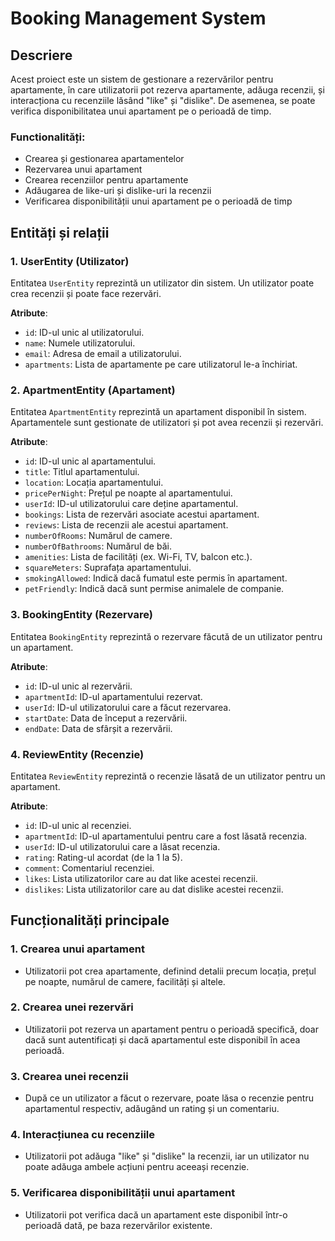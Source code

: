 # Booking Management System

## Descriere
Acest proiect este un sistem de gestionare a rezervărilor pentru apartamente, în care utilizatorii pot rezerva apartamente, adăuga recenzii, și interacționa cu recenziile lăsând "like" și "dislike". De asemenea, se poate verifica disponibilitatea unui apartament pe o perioadă de timp.

### Functionalități:
- Crearea și gestionarea apartamentelor
- Rezervarea unui apartament
- Crearea recenziilor pentru apartamente
- Adăugarea de like-uri și dislike-uri la recenzii
- Verificarea disponibilității unui apartament pe o perioadă de timp

## Entități și relații

### 1. **UserEntity (Utilizator)**

Entitatea `UserEntity` reprezintă un utilizator din sistem. Un utilizator poate crea recenzii și poate face rezervări.

**Atribute**:
- `id`: ID-ul unic al utilizatorului.
- `name`: Numele utilizatorului.
- `email`: Adresa de email a utilizatorului.
- `apartments`: Lista de apartamente pe care utilizatorul le-a închiriat.

### 2. **ApartmentEntity (Apartament)**

Entitatea `ApartmentEntity` reprezintă un apartament disponibil în sistem. Apartamentele sunt gestionate de utilizatori și pot avea recenzii și rezervări.

**Atribute**:
- `id`: ID-ul unic al apartamentului.
- `title`: Titlul apartamentului.
- `location`: Locația apartamentului.
- `pricePerNight`: Prețul pe noapte al apartamentului.
- `userId`: ID-ul utilizatorului care deține apartamentul.
- `bookings`: Lista de rezervări asociate acestui apartament.
- `reviews`: Lista de recenzii ale acestui apartament.
- `numberOfRooms`: Numărul de camere.
- `numberOfBathrooms`: Numărul de băi.
- `amenities`: Lista de facilități (ex. Wi-Fi, TV, balcon etc.).
- `squareMeters`: Suprafața apartamentului.
- `smokingAllowed`: Indică dacă fumatul este permis în apartament.
- `petFriendly`: Indică dacă sunt permise animalele de companie.

### 3. **BookingEntity (Rezervare)**

Entitatea `BookingEntity` reprezintă o rezervare făcută de un utilizator pentru un apartament.

**Atribute**:
- `id`: ID-ul unic al rezervării.
- `apartmentId`: ID-ul apartamentului rezervat.
- `userId`: ID-ul utilizatorului care a făcut rezervarea.
- `startDate`: Data de început a rezervării.
- `endDate`: Data de sfârșit a rezervării.

### 4. **ReviewEntity (Recenzie)**

Entitatea `ReviewEntity` reprezintă o recenzie lăsată de un utilizator pentru un apartament.

**Atribute**:
- `id`: ID-ul unic al recenziei.
- `apartmentId`: ID-ul apartamentului pentru care a fost lăsată recenzia.
- `userId`: ID-ul utilizatorului care a lăsat recenzia.
- `rating`: Rating-ul acordat (de la 1 la 5).
- `comment`: Comentariul recenziei.
- `likes`: Lista utilizatorilor care au dat like acestei recenzii.
- `dislikes`: Lista utilizatorilor care au dat dislike acestei recenzii.

## Funcționalități principale

### 1. **Crearea unui apartament**
   - Utilizatorii pot crea apartamente, definind detalii precum locația, prețul pe noapte, numărul de camere, facilități și altele.

### 2. **Crearea unei rezervări**
   - Utilizatorii pot rezerva un apartament pentru o perioadă specifică, doar dacă sunt autentificați și dacă apartamentul este disponibil în acea perioadă.

### 3. **Crearea unei recenzii**
   - După ce un utilizator a făcut o rezervare, poate lăsa o recenzie pentru apartamentul respectiv, adăugând un rating și un comentariu.

### 4. **Interacțiunea cu recenziile**
   - Utilizatorii pot adăuga "like" și "dislike" la recenzii, iar un utilizator nu poate adăuga ambele acțiuni pentru aceeași recenzie.

### 5. **Verificarea disponibilității unui apartament**
   - Utilizatorii pot verifica dacă un apartament este disponibil într-o perioadă dată, pe baza rezervărilor existente.
